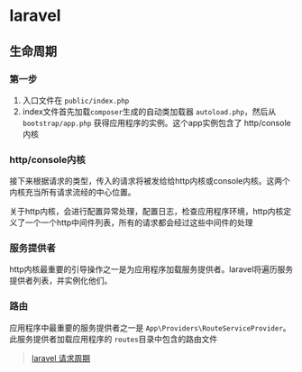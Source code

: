 # laravel 

## 生命周期

### 第一步
1. 入口文件在 `public/index.php`
2. index文件首先加载`composer`生成的自动类加载器 `autoload.php`，然后从 `bootstrap/app.php` 获得应用程序的实例。这个app实例包含了 http/console内核

### http/console内核
接下来根据请求的类型，传入的请求将被发给给http内核或console内核。这两个内核充当所有请求流经的中心位置。

关于http内核，会进行配置异常处理，配置日志，检查应用程序环境，http内核定义了一个一个http中间件列表，所有的请求都会经过这些中间件的处理

### 服务提供者
http内核最重要的引导操作之一是为应用程序加载服务提供者。laravel将遍历服务提供者列表，并实例化他们。

### 路由
应用程序中最重要的服务提供者之一是 `App\Providers\RouteServiceProvider`。此服务提供者加载应用程序的 `routes`目录中包含的路由文件


> [laravel 请求周期](https://learnku.com/docs/laravel/10.x/lifecycle/14841#863a85)